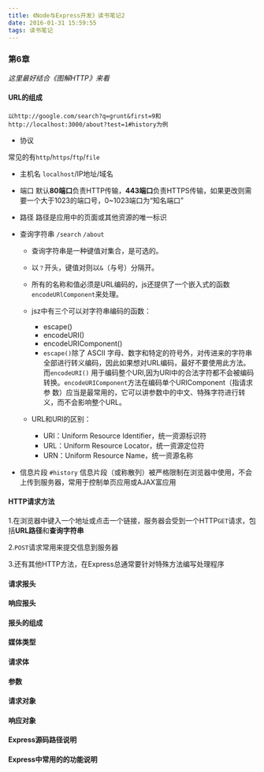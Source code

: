 ```yaml
---
title: 《Node与Express开发》读书笔记2
date: 2016-01-31 15:59:55
tags: 读书笔记
---
```


### 第6章

*这里最好结合《图解HTTP》来看*

#### URL的组成

<!-- more -->

	以http://google.com/search?q=grunt&first=9和http://localhost:3000/about?test=1#history为例

* 协议

常见的有`http`/`https`/`ftp`/`file`

* 主机名
`localhost`/IP地址/域名

* 端口
默认**80端口**负责HTTP传输，**443端口**负责HTTPS传输，如果更改则需要一个大于1023的端口号，0~1023端口为“知名端口”

* 路径
路径是应用中的页面或其他资源的唯一标识

* 查询字符串 `/search` `/about`

	* 查询字符串是一种键值对集合，是可选的。
	
	* 以`？`开头，键值对则以`&`（与号）分隔开。

	* 所有的名称和值必须是URL编码的，js还提供了一个嵌入式的函数`encodeURlComponent`来处理。

	* jsz中有三个可以对字符串编码的函数：
		* escape()
		* encodeURI()
		* encodeURIComponent()
		*  `escape()`除了 ASCII 字母、数字和特定的符号外，对传进来的字符串全部进行转义编码，因此如果想对URL编码，最好不要使用此方法。而`encodeURI()` 用于编码整个URI,因为URI中的合法字符都不会被编码转换。`encodeURIComponent`方法在编码单个URIComponent（指请求参 数）应当是最常用的，它可以讲参数中的中文、特殊字符进行转义，而不会影响整个URL。
	
	* URL和URI的区别：
		* URI：Uniform Resource Identifier，统一资源标识符
		* URL：Uniform Resource Locator，统一资源定位符
		* URN：Uniform Resource Name，统一资源名称

* 信息片段 `#history`
信息片段（或称散列）被严格限制在浏览器中使用，不会上传到服务器，常用于控制单页应用或AJAX富应用

#### HTTP请求方法

1.在浏览器中键入一个地址或点击一个链接，服务器会受到一个HTTP`GET`请求，包括**URL路径**和**查询字符串**

2.`POST`请求常用来提交信息到服务器

3.还有其他HTTP方法，在Express总通常要针对特殊方法编写处理程序

#### 请求报头



#### 响应报头

#### 报头的组成

#### 媒体类型

#### 请求体

#### 参数

#### 请求对象

#### 响应对象

#### Express源码路径说明

#### Express中常用的的功能说明
